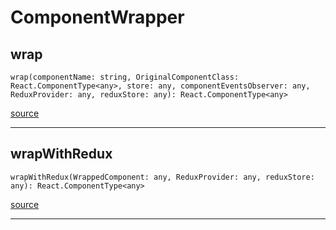 # ComponentWrapper

## wrap

`wrap(componentName: string, OriginalComponentClass: React.ComponentType<any>, store: any, componentEventsObserver: any, ReduxProvider: any, reduxStore: any): React.ComponentType<any>`

[source](https://github.com/wix/react-native-navigation/blob/v2/lib/src/components/ComponentWrapper.tsx#L7)

---

## wrapWithRedux

`wrapWithRedux(WrappedComponent: any, ReduxProvider: any, reduxStore: any): React.ComponentType<any>`

[source](https://github.com/wix/react-native-navigation/blob/v2/lib/src/components/ComponentWrapper.tsx#L64)

---


